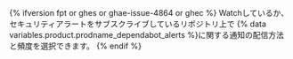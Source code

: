 {% ifversion fpt or ghes or ghae-issue-4864 or ghec %}
Watchしているか、セキュリティアラートをサブスクライブしているリポジトリ上で
{% data variables.product.prodname_dependabot_alerts %}に関する通知の配信方法と頻度を選択できます。
{% endif %}
